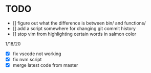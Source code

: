 # TODO

- [] figure out what the difference is between bin/ and functions/
- [] add a script somewhere for changing git commit history
- [] stop vim from highlighting certain words in salmon color

1/18/20

- [x] fix vscode not working
- [x] fix nvm script
- [x] merge latest code from master
